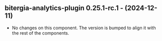   ## bitergia-analytics-plugin 0.25.1-rc.1 - (2024-12-11)
  
  * No changes on this component. The version is bumped to align it
    with the rest of the components.
